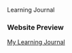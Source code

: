 Learning Journal
### Website Preview
[My Learning Journal](https://learning-journal-react.netlify.app/)
